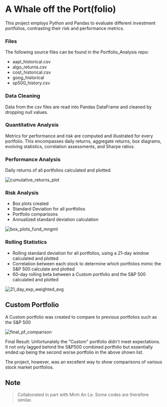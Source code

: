 # A Whale off the Port(folio)

This project employs Python and Pandas to evaluate different investment portfolios, contrasting their risk and performance metrics.

### Files
The following source files can be found in the Portfolio_Analysis repo:
* aapl_historical.csv
* algo_returns.csv
* cost_historical.csv
* goog_historical
* sp500_history.csv

### Data Cleaning
Data from the csv files are read into Pandas DataFrame and cleaned by dropping null values.

### Quantitative Analysis
Metrics for performance and risk are computed and illustrated for every portfolio. This encompasses daily returns, aggregate returns, box diagrams, evolving statistics, correlation assessments, and Sharpe ratios.

### Performance Analysis
Daily returns of all portfolios calculated and plotted. 

![cumulative_returns_plot](https://github.com/dxmolnar/Portfolio_Analysis/assets/127795314/71da7edc-49cc-4aa2-82a1-cb0af43463ad)

### Risk Analysis
* Box plots created
* Standard Deviation for all portfolios
* Portfolio comparisons
* Annualized standard deviation calculation

![box_plots_fund_mngmt](https://github.com/dxmolnar/Portfolio_Analysis/assets/127795314/af91ae0e-ed53-4585-a2a7-44c34b24e0a3)

### Rolling Statistics
* Rolling standard deviation for all portfolios, using a 21-day window calculated and plotted
* Correlation between each stock to determine which portfolios mimic the S&P 500 calculate and plotted 
* 60-day rolling beta between a Custom portfolio and the S&P 500 calculated and plotted
  
![21_day_exp_weighted_avg](https://github.com/dxmolnar/Portfolio_Analysis/assets/127795314/04f1d8ab-05a2-472c-96c0-1d9a2e20d44a)

## Custom Portfolio
A Custom portfolio was created to compare to previous portfolios such as the S&P 500

![final_pf_comparison](https://github.com/dxmolnar/Portfolio_Analysis/assets/127795314/5d6a0887-dbc8-49a9-ac49-9f23c03b8d04)

Final Result: 
Unfortunately the "Custom" portfolio didn't meet expectations. 
It not only lagged behind the S&P500 combined portfolio but essentially ended up being the second worse portfolio in the above shown list. 

The project, however, was an excellent way to show comparisons of various stock market portfolios. 

## Note
> Collaborated in part with Minh An Le. Some codes are therefore similar. 
